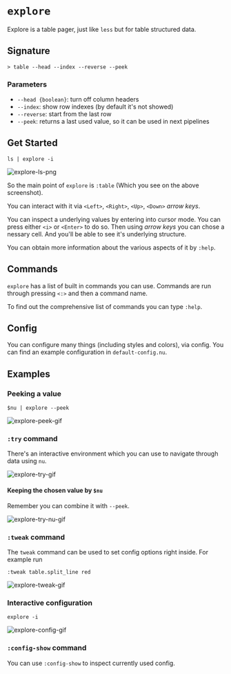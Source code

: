 # `explore`

Explore is a table pager, just like `less` but for table structured data.

## Signature

`> table --head --index --reverse --peek`

### Parameters

- `--head {boolean}`: turn off column headers
- `--index`: show row indexes (by default it's not showed)
- `--reverse`: start from the last row
- `--peek`: returns a last used value, so it can be used in next pipelines

## Get Started

```nu
ls | explore -i
```

![explore-ls-png](https://user-images.githubusercontent.com/20165848/207849604-421312e3-537f-4b2e-b83e-f1f83f2a79d5.png)

So the main point of `explore` is `:table` (Which you see on the above screenshot).

You can interact with it via `<Left>`, `<Right>`, `<Up>`, `<Down>` _arrow keys_.

You can inspect a underlying values by entering into cursor mode. You can press either `<i>` or `<Enter>` to do so.
Then using _arrow keys_ you can chose a nessary cell.
And you'll be able to see it's underlying structure.

You can obtain more information about the various aspects of it by `:help`.

## Commands

`explore` has a list of built in commands you can use. Commands are run through pressing `<:>` and then a command name.

To find out the comprehensive list of commands you can type `:help`.

## Config

You can configure many things (including styles and colors), via config.
You can find an example configuration in `default-config.nu`.

## Examples

### Peeking a value

```nu
$nu | explore --peek
```

![explore-peek-gif](https://user-images.githubusercontent.com/20165848/207854897-35cb7b1d-7f7d-4ae2-9ec8-df19ac04ac99.gif)

### `:try` command

There's an interactive environment which you can use to navigate through data using `nu`.

![explore-try-gif](https://user-images.githubusercontent.com/20165848/208159049-0954c327-9cdf-4cb3-a6e9-e3ba86fde55c.gif)

#### Keeping the chosen value by `$nu`

Remember you can combine it with `--peek`.

![explore-try-nu-gif](https://user-images.githubusercontent.com/20165848/208161203-96b51209-726d-449a-959a-48b205c6f55a.gif)

### `:tweak` command

The `tweak` command can be used to set config options right inside.
For example run

```
:tweak table.split_line red
```

![explore-tweak-gif](https://user-images.githubusercontent.com/20165848/207865839-992476b1-1bdb-44eb-92ce-19a761beaebf.gif)

### Interactive configuration

```nu
explore -i
```

![explore-config-gif](https://user-images.githubusercontent.com/20165848/207876962-18a1b8b4-a1a9-4024-8ca4-efb7beabc431.gif)

### `:config-show` command

You can use `:config-show` to inspect currently used config.
